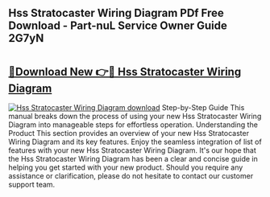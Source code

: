 ## Hss Stratocaster Wiring Diagram PDf Free Download - Part-nuL Service Owner Guide 2G7yN

# <h2><a href="http://dfkr47q.blite.top/?on=Hss+Stratocaster+Wiring+Diagram">🔗Download New 👉🔴 Hss Stratocaster Wiring Diagram</a></h2>

[![Hss Stratocaster Wiring Diagram download](https://i.imgur.com/lujVjoI.png)](http://dfkr47q.blite.top/?on=Hss+Stratocaster+Wiring+Diagram)
Step-by-Step Guide This manual breaks down the process of using your new Hss Stratocaster Wiring Diagram into manageable steps for effortless operation. Understanding the Product This section provides an overview of your new Hss Stratocaster Wiring Diagram and its key features. Enjoy the seamless integration of list of features with your new Hss Stratocaster Wiring Diagram. It's our hope that the Hss Stratocaster Wiring Diagram has been a clear and concise guide in helping you get started with your new product. Should you require any assistance or clarification, please do not hesitate to contact our customer support team.
